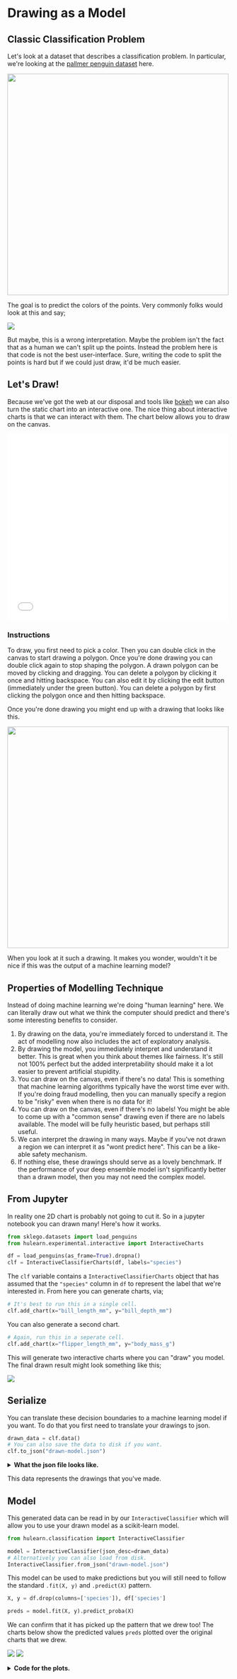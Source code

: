 # Drawing as a Model

## Classic Classification Problem

Let's look at a dataset that describes a classification problem. In particular, we're looking at the
[pallmer penguin dataset](https://github.com/allisonhorst/palmerpenguins) here.

<img src="chart.png" width=500/>

The goal is to predict the colors of the points. Very commonly folks would look at this and say;

![](stick-figure.png)

But maybe, this is a wrong interpretation. Maybe the problem isn't the fact
that as a human we can't split up the points. Instead the problem here is
that code is not the best user-interface. Sure, writing the code to split
the points is hard but if we could just draw, it'd be much easier.

## Let's Draw!

Because we've got the web at our disposal and tools like [bokeh](https://docs.bokeh.org/en/latest/index.html)
we can also turn the static chart into an interactive one. The nice thing
about interactive charts is that we can interact with them. The chart below
allows you to draw on the canvas.

<iframe src="chart.html" style="width:500px; height: 420px; border: 0px;""></iframe>

### Instructions

To draw, you first need to pick a color. Then you can double click in the canvas
to start drawing a polygon. Once you're done drawing you can double click again
to stop shaping the polygon. A drawn polygon can be moved by clicking and dragging.
You can delete a polygon by clicking it once and hitting backspace. You can also edit
it by clicking the edit button (immediately under the green button). You can delete
a polygon by first clicking the polygon once and then hitting backspace.

Once you're done drawing you might end up with a drawing that looks like this.

<img src="draw.png" width=500/>

When you look at it such a drawing. It makes you wonder, wouldn't it be nice if
this was the output of a machine learning model?

## Properties of Modelling Technique

Instead of doing machine learning we're doing "human learning" here. We can literally
draw out what we think the computer should predict and there's some interesting benefits
to consider.

1. By drawing on the data, you're immediately forced to understand it. The act of modelling now also includes the act
of exploratory analysis.
2. By drawing the model, you immediately interpret and understand it better. This is great when you think about
themes like fairness. It's still not 100% perfect but the added interpretability should make it a lot easier to
prevent artificial stupidity.
3. You can draw on the canvas, even if there's no data! This is something that machine learning algorithms typically
have the worst time ever with. If you're doing fraud modelling, then you can manually specify a region to be "risky"
even when there is no data for it!
4. You can draw on the canvas, even if there's no labels! You might be able to come up with a "common sense" drawing
even if there are no labels available. The model will be fully heuristic based, but perhaps still useful.
5. We can interpret the drawing in many ways. Maybe if you've not drawn a region we can interpret it as "wont predict here".
This can be a like-able safety mechanism.
6. If nothing else, these drawings should serve as a lovely benchmark. If the performance of your deep ensemble model
isn't significantly better than a drawn model, then you may not need the complex model.

## From Jupyter

In reality one 2D chart is probably not going to cut it. So in a jupyter notebook you can drawn many! Here's how it works.

```python
from sklego.datasets import load_penguins
from hulearn.experimental.interactive import InteractiveCharts

df = load_penguins(as_frame=True).dropna()
clf = InteractiveClassifierCharts(df, labels="species")
```

The `clf` variable contains a `InteractiveClassifierCharts` object that has assumed that the `"species"` column in `df`
to represent the label that we're interested in. From here you can generate charts, via;

```python
# It's best to run this in a single cell.
clf.add_chart(x="bill_length_mm", y="bill_depth_mm")
```

You can also generate a second chart.

```python
# Again, run this in a seperate cell.
clf.add_chart(x="flipper_length_mm", y="body_mass_g")
```

This will generate two interactive charts where you can "draw" you model. The final drawn result might look
something like this;

![](jupyter.png)

## Serialize

You can translate these decision boundaries to a machine learning model if you want. To do that you first need to
translate your drawings to json.

```python
drawn_data = clf.data()
# You can also save the data to disk if you want.
clf.to_json("drawn-model.json")
```

<details>
  <summary><b>What the json file looks like.</b></summary>
```javascript
[{'chart_id': '3c680a70-0',
  'x': 'bill_length_mm',
  'y': 'bill_depth_mm',
  'polygons': {'Adelie': {'bill_length_mm': [[32.14132787891895,
      32.84074984423687,
      38.78583654943918,
      46.829189150595255,
      47.17890013325422,
      43.68179030666462,
      35.63843770550855]],
    'bill_depth_mm': [[15.406862190509665,
      19.177207018095874,
      21.487207018095873,
      21.5934139146476,
      19.217943123601575,
      16.640631196069247,
      15.244587235322568]]},
   'Gentoo': {'bill_length_mm': [[58.10736834134671,
      50.501154468514336,
      40.18468048007502,
      40.09725273441028,
      44.556067763312015,
      53.12398683845653,
      58.894218052329364,
      60.76142402357685]],
    'bill_depth_mm': [[17.284959177952327,
      17.553429170403614,
      14.627106252684614,
      13.201081726611287,
      12.051605398390103,
      13.827533449580619,
      15.667347786949287,
      17.024587871893388]]},
   'Chinstrap': {'bill_length_mm': [[44.11892903498832,
      40.88410244539294,
      45.51777296562416,
      51.72514290782069,
      56.621096665046124,
      58.019940595681966,
      53.29884232978601,
      52.511992618803355,
      47.004044641924736]],
    'bill_depth_mm': [[16.103691211166677,
      16.72117219380463,
      19.217943123601575,
      20.85561007755441,
      21.124080070005693,
      19.540107114543115,
      18.57361514171849,
      16.39900820286309,
      15.915762216450778]]}}},
 {'chart_id': '198b23fb-5',
  'x': 'flipper_length_mm',
  'y': 'body_mass_g',
  'polygons': {'Adelie': {'flipper_length_mm': [[205.39985750238202,
      205.39985750238202,
      184.0772104628077,
      174.80649435864495,
      170.235872105095,
      161.6171609214579,
      174.42229536301556,
      194.38496200094178,
      197.57898866300997,
      209.5565886457657,
      204.4993797641577]],
    'body_mass_g': [[4079.2264346061725,
      4876.092877056334,
      4876.092877056334,
      4067.842628285456,
      3521.4199248910595,
      3088.8352847038286,
      2781.4725140444807,
      2781.4725140444807,
      3134.370509986695,
      3555.5713438532093,
      3737.7122449846747]]},
   'Gentoo': {'flipper_length_mm': [[208.77192413146238,
      201.53909280616116,
      216.39571931218526,
      232.7342009323645,
      241.9517683831975,
      222.55068229508308]],
    'body_mass_g': [[3898.03455221242,
      4740.103517729661,
      6171.487627453468,
      6230.793172902075,
      5650.448345315868,
      4603.5517935917305]]},
   'Chinstrap': {'flipper_length_mm': [[215.1341094117529,
      195.202069787803,
      173.41588694302055,
      181.06422772895482,
      197.75151671644775,
      212.35289458050406]],
    'body_mass_g': [[4330.448345315868,
      4626.310414281385,
      3272.1724832469026,
      2698.5776834613475,
      2872.5429646102134,
      3646.641794418942]]}}}]
```
</details>

This data represents the drawings that you've made.

## Model

This generated data can be read in by our `InteractiveClassifier` which will allow you to use your drawn model
as a scikit-learn model.

```python
from hulearn.classification import InteractiveClassifier

model = InteractiveClassifier(json_desc=drawn_data)
# Alternatively you can also load from disk.
InteractiveClassifier.from_json("drawn-model.json")
```

This model can be used to make predictions but you will still need to follow the standard `.fit(X, y)` and `.predict(X)` pattern.

```python
X, y = df.drop(columns=['species']), df['species']

preds = model.fit(X, y).predict_proba(X)
```

We can confirm that it has picked up the pattern that we drew too! The charts below show the predicted values
`preds` plotted over the original charts that we drew.

![](preds-1.png)
![](preds-2.png)

<details>
  <summary><b>Code for the plots.</b></summary>
```python
import matplotlib.pylab as plt

plt.figure(figsize=(12, 3))
for i in range(3):
    plt.subplot(131 + i)
    plt.scatter(X['bill_length_mm'], X['bill_depth_mm'], c=preds[:, i])
    plt.xlabel('bill_length_mm')
    plt.ylabel('bill_depth_mm')
    plt.title(model.classes_[i])

import matplotlib.pylab as plt

plt.figure(figsize=(12, 3))
for i in range(3):
    plt.subplot(131 + i)
    plt.scatter(X['flipper_length_mm'], X['body_mass_g'], c=preds[:, i])
    plt.xlabel('flipper_length_mm')
    plt.ylabel('body_mass_g')
    plt.title(model.classes_[i])
```
</details>

Because we've been drawing on two charts you should notice that the predictions won't match our drawings 100%. Internally
we check if a point falls into a drawn polygon and a single point typically fits into more than a single polygon. If a point
does not fit into any polygon then we assign a flat probability value to it.

The details of how points in polygons are weighted will be explored with hyperparemters that will be added to the API.

## Conclusion

The goal of this library is to make it easier to apply common sense to construct models. By thinking more in terms of
"human learning" as opposed to "machine learning" you might be able to make models that are guaranteed to follow the rules.

### Notebook

If you want to run this code yourself, feel free to download the [notebook](../notebooks/03-interactive.ipynb).
